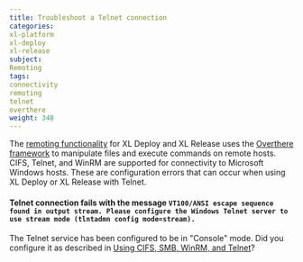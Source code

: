 ```yaml
---
title: Troubleshoot a Telnet connection
categories:
xl-platform
xl-deploy
xl-release
subject:
Remoting
tags:
connectivity
remoting
telnet
overthere
weight: 348
---
```


The [remoting functionality](/xl-platform/concept/remoting-plugin.html) for XL Deploy and XL Release uses the [Overthere framework](https://github.com/xebialabs/overthere) to manipulate files and execute commands on remote hosts. CIFS, Telnet, and WinRM are supported for connectivity to Microsoft Windows hosts. These are configuration errors that can occur when using XL Deploy or XL Release with Telnet.

#### Telnet connection fails with the message `VT100/ANSI escape sequence found in output stream. Please configure the Windows Telnet server to use stream mode (tlntadmn config mode=stream).`

The Telnet service has been configured to be in "Console" mode. Did you configure it as described in [Using CIFS, SMB, WinRM, and Telnet](/xl-platform/how-to/using-cifs-smb-winrm-and-telnet.html#set-up-telnet)?
